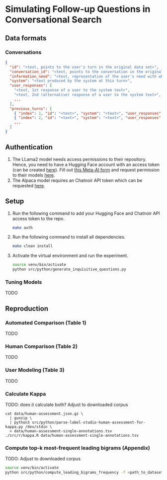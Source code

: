 # Simulating Follow-up Questions in Conversational Search

## Data formats

### Conversations

```json lines
{
  "id": "<text, points to the user's turn in the original data set>",
  "conversation_id": "<text, points to the conversation in the original data set>",
  "information_need": "<text, representation of the user's need with which they started the conversation>",
  "system": "<text produced by the system at this turn>",
  "user_responses": [
    "<text, 1st response of a user to the system text>",
    "<text, 2nd (alternative) response of a user to the system text>",
    ...
  ],
  "previous_turns": [
    { "index": 1, "id": "<text>", "system": "<text>", "user_responses": ["<text>" ,"<text>" ] },
    { "index": 2, "id": "<text>", "system": "<text>", "user_responses": ["<text>" ,"<text>" ] },
    ...
  ]
}
```


## Authentication

1. The LLama2 model needs access permissions to their repository.
   Hence, you need to have a Hugging Face account with an access token (can be
   created [here](https://huggingface.co/settings/tokens)).
   Fill out [this Meta-AI form](https://ai.meta.com/resources/models-and-libraries/llama-downloads/) and request
   permission
   to their models [here](https://huggingface.co/meta-llama/Llama-2-7b-hf).
2. The Alpaca model requires an Chatnoir API token which can be requested [here](https://www.chatnoir.eu/apikey).

## Setup

1. Run the following command to add your Hugging Face and Chatnoir API access token to the repo.
    ```bash
    make auth
    ```
2. Run the following command to install all dependencies.
   ```bash
   make clean install
   ```
3. Activate the virtual environment and run the experiment.
   ```bash
   source venv/bin/activate
   python src/python/generate_inquisitive_questions.py
   ```

### Tuning Models

TODO

## Reproduction

### Automated Comparison (Table 1)

TODO

### Human Comparison (Table 2)

TODO

### User Modeling (Table 3)

TODO

### Calculate Kappa

TODO: does it calculate both? Adjust to downloaded corpus

```
cat data/human-assessment.json.gz \
  | gunzip \
  | python3 src/python/parse-label-studio-human-assessment-for-kappa.py /dev/stdin \
  > data/human-assessment-single-annotations.tsv
./src/r/kappa.R data/human-assessment-single-annotations.tsv 
```

### Compute top-k most-frequent leading bigrams (Appendix)

TODO: Adjust to downloaded corpus

```bash
source venv/bin/activate
python src/python/compute_leading_bigrams_frequency -f <path_to_dataset> -k <number_of_bigrams>
```
